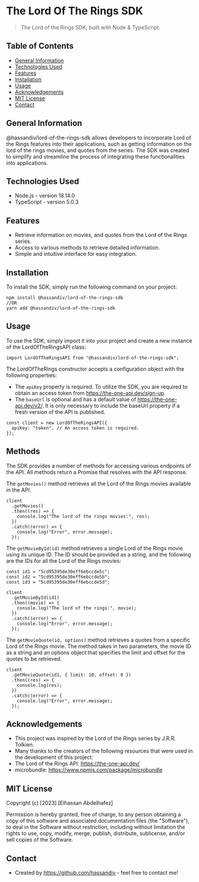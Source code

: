 # The Lord Of The Rings SDK

> The Lord of the Rings SDK, built with Node &amp; TypeScript.

## Table of Contents

- [General Information](#general-information)
- [Technologies Used](#technologies-used)
- [Features](#features)
- [Installation](#installation)
- [Usage](#usage)
- [Acknowledgements](#acknowledgements)
- [MIT License](#mit-License)
- [Contact](#contact)

## General Information

@hassandiv/lord-of-the-rings-sdk allows developers to incorporate Lord of the Rings features into their applications, such as getting information on the lord of the rings movies, and quotes from the series. The SDK was created to simplify and streamline the process of integrating these functionalities into applications.

## Technologies Used

- Node.js - version 18.14.0
- TypeScript - version 5.0.3

## Features

- Retrieve information on movies, and quotes from the Lord of the Rings series.
- Access to various methods to retrieve detailed information.
- Simple and intuitive interface for easy integration.

## Installation

To install the SDK, simply run the following command on your project:

```
npm install @hassandiv/lord-of-the-rings-sdk
//OR
yarn add @hassandiv/lord-of-the-rings-sdk
```

## Usage

To use the SDK, simply import it into your project and create a new instance of the LordOfTheRingsAPI class:

```
import LordOfTheRingsAPI from "@hassandiv/lord-of-the-rings-sdk";
```

The LordOfTheRings constructor accepts a configuration object with the following properties:

- The `apiKey` property is required. To utilize the SDK, you are required to obtain an access token from https://the-one-api.dev/sign-up.
- The `baseUrl` is optional and has a default value of https://the-one-api.dev/v2/. It is only necessary to include the baseUrl property if a fresh version of the API is published.

```
const client = new LordOfTheRingsAPI({
  apiKey: "token", // An access token is required.
});
```

## Methods

The SDK provides a number of methods for accessing various endpoints of the API. All methods return a Promise that resolves with the API response.

The `getMovies()` method retrieves all the Lord of the Rings movies available in the API.

```
client
  .getMovies()
  .then((res) => {
    console.log("The lord of the rings movies:", res);
  })
  .catch((error) => {
    console.log("Error", error.message);
  });
```

The `getMovieById(id)` method retrieves a single Lord of the Rings movie using its unique ID. The ID should be provided as a string, and the following are the IDs for all the Lord of the Rings movies:

```
const id1 = "5cd95395de30eff6ebccde5c";
const id2 = "5cd95395de30eff6ebccde5b";
const id3 = "5cd95395de30eff6ebccde5d";

client
  .getMovieById(id1)
  .then((movie) => {
    console.log("The lord of the rings:", movie);
  })
  .catch((error) => {
    console.log("Error", error.message);
  });
```

The `getMovieQuote(id, options)` method retrieves a quotes from a specific Lord of the Rings movie. The method takes in two parameters, the movie ID as a string and an options object that specifies the limit and offset for the quotes to be retrieved.

```
client
  .getMovieQuote(id1, { limit: 10, offset: 0 })
  .then((res) => {
    console.log(res);
  })
  .catch((error) => {
    console.log("Error", error.message);
  });
```

## Acknowledgements

- This project was inspired by the Lord of the Rings series by J.R.R. Tolkien.
- Many thanks to the creators of the following resources that were used in the development of this project:
- The Lord of the Rings API: https://the-one-api.dev/
- microbundle: https://www.npmjs.com/package/microbundle

## MIT License

Copyright (c) [2023] [Elhassan Abdelhafez]

Permission is hereby granted, free of charge, to any person obtaining a copy
of this software and associated documentation files (the "Software"), to deal
in the Software without restriction, including without limitation the rights
to use, copy, modify, merge, publish, distribute, sublicense, and/or sell
copies of the Software.

## Contact

- Created by https://github.com/hassandiv - feel free to contact me!

